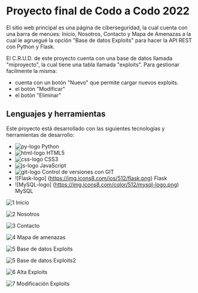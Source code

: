 # Proyecto final de Codo a Codo 2022

El sitio web principal es una página de ciberseguridad, la cual cuenta con una barra de menúes: Inicio, Nosotros, Contacto y Mapa de Amenazas a la cual le agruegué
la opción "Base de datos Exploits" para hacer la API REST con Python y Flask.

El C.R.U.D. de este proyecto cuenta con una base de datos llamada "miproyecto", la cual tiene una tabla llamada "exploits". Para gestionar facilmente la misma:
- cuenta con un botón "Nuevo" que permite cargar nuevos exploits.     
- el botón "Modificar"
- el botón "Eliminar"


## Lenguajes y herramientas

Este proyecto está desarrollado con las siguientes tecnologías y herramientas de desarrollo:
- ![py-logo](https://img.icons8.com/color/25/000000/python--v2.png) Python
- ![html-logo](https://img.icons8.com/color/25/000000/html-5--v1.png) HTML5
- ![css-logo](https://img.icons8.com/color/25/000000/css3.png) CSS3
- ![js-logo](https://img.icons8.com/color/25/000000/javascript--v1.png) JavaScript
- ![git-logo](https://img.icons8.com/color/25/000000/git.png) Control de versiones con GIT
- ![Flask-logo] (https://img.icons8.com/ios/512/flask.png) Flask
- ![MySQL-logo] (https://img.icons8.com/color/512/mysql-logo.png) MySQL

![1 Inicio](https://user-images.githubusercontent.com/111579223/209457840-0a5d3f67-52ad-4e6b-8966-d0ffe29aee19.png)

![2 Nosotros](https://user-images.githubusercontent.com/111579223/209457842-5f67904a-3931-42bb-b373-3f7cf565e111.png)

![3 Contacto](https://user-images.githubusercontent.com/111579223/209457843-f5ca64ee-dc31-4606-92ec-cf9c03a6842c.png)

![4 Mapa de amenazas](https://user-images.githubusercontent.com/111579223/209457846-b7401027-54dd-453a-94ba-95c72372c433.png)

![5 Base de datos Exploits](https://user-images.githubusercontent.com/111579223/209457831-09d6eef0-ef96-41bc-9cd7-79658b837fcc.png)

![5 Base de datos Exploits2](https://user-images.githubusercontent.com/111579223/209457884-f7fa5324-b9e8-4daa-a4bc-0fe306b5181c.png)

![6 Alta Exploits](https://user-images.githubusercontent.com/111579223/209488540-d6ed2dba-760b-4aef-990f-4e00c8b2dd1b.png)

![7 Modificación Exploits](https://user-images.githubusercontent.com/111579223/209488549-2f5bcd55-14cd-4de9-a897-bde1fcc597e0.png)



